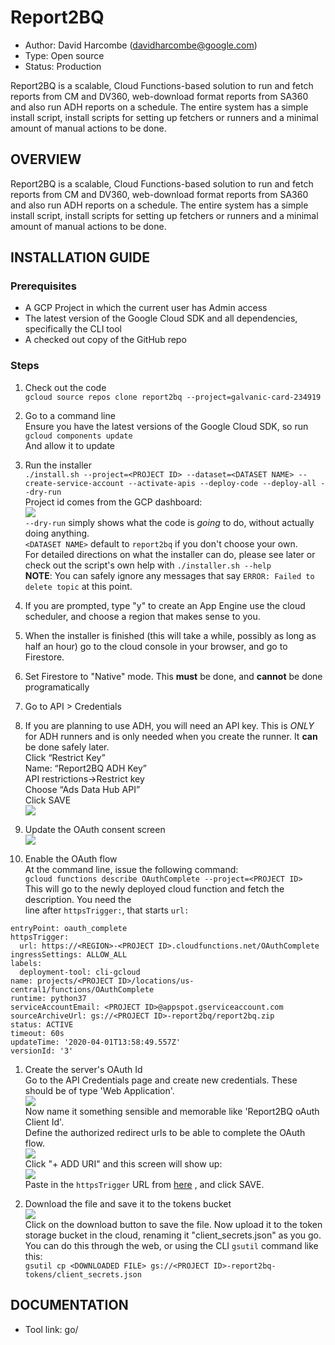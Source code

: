 # Report2BQ

* Author: David Harcombe (davidharcombe@google.com)
* Type: Open source
* Status: Production

Report2BQ is a scalable, Cloud Functions-based solution to run and fetch
reports from CM and DV360, web-download format reports from SA360 and also
run ADH reports on a schedule.
The entire system has a simple install script, install scripts for setting
up fetchers or runners and a minimal amount of manual actions to be done.

## OVERVIEW

Report2BQ is a scalable, Cloud Functions-based solution to run and fetch
reports from CM and DV360, web-download format reports from SA360 and also
run ADH reports on a schedule.
The entire system has a simple install script, install scripts for setting
up fetchers or runners and a minimal amount of manual actions to be done.

## INSTALLATION GUIDE

### Prerequisites

* A GCP Project in which the current user has Admin access
* The latest version of the Google Cloud SDK and all dependencies, specifically
  the CLI tool
* A checked out copy of the GitHub repo

### Steps

1. Check out the code \
  `gcloud source repos clone report2bq --project=galvanic-card-234919`

1. Go to a command line \
Ensure you have the latest versions of the Google Cloud SDK, so run \
`gcloud components update` \
And allow it to update

1. Run the installer \
`./install.sh --project=<PROJECT ID> --dataset=<DATASET NAME> --create-service-account --activate-apis --deploy-code --deploy-all --dry-run` \
Project id comes from the GCP dashboard: \
![](screenshots/1-project_id.png) \
`--dry-run` simply shows what the code is _going_ to do, without actually doing anything.  
`<DATASET NAME>` default to `report2bq` if you don't choose your own.  
For detailed directions on what the installer can do, please see later or check out the script's own help with
`./installer.sh --help` \
**NOTE**: You can safely ignore any messages that say `ERROR: Failed to delete topic` at this point.

1. If you are prompted, type "y" to create an App Engine use the cloud scheduler, and choose a region  that makes
sense to you.

1. When the installer is finished (this will take a while, possibly as long as half an hour) go to the cloud console
in your browser, and go to Firestore.

1. Set Firestore to "Native" mode. This **must** be done, and **cannot** be done programatically

1. Go to API > Credentials

1. If you are planning to use ADH, you will need an API key. This is *ONLY* for ADH runners and is only needed
when you create the runner. It **can** be done safely later. \
Click “Restrict Key” \
Name: “Report2BQ ADH Key” \
API restrictions->Restrict key \
Choose “Ads Data Hub API” \
Click SAVE \
![](screenshots/3-API_Key.png)

1. Update the OAuth consent screen \
![](screenshots/2-OAuth_consent.png)

1. Enable the OAuth flow[](#https-trigger) \
At the command line, issue the following command:  
`gcloud functions describe OAuthComplete --project=<PROJECT ID>`  \
This will go to the newly deployed cloud function and fetch the description. You need the  
line after `httpsTrigger:`, that starts `url:` 
```availableMemoryMb: 256
entryPoint: oauth_complete
httpsTrigger:
  url: https://<REGION>-<PROJECT ID>.cloudfunctions.net/OAuthComplete
ingressSettings: ALLOW_ALL
labels:
  deployment-tool: cli-gcloud
name: projects/<PROJECT ID>/locations/us-central1/functions/OAuthComplete
runtime: python37
serviceAccountEmail: <PROJECT ID>@appspot.gserviceaccount.com
sourceArchiveUrl: gs://<PROJECT ID>-report2bq/report2bq.zip
status: ACTIVE
timeout: 60s
updateTime: '2020-04-01T13:58:49.557Z'
versionId: '3'
```

1. Create the server's OAuth Id \
Go to the API Credentials page and create new credentials. These should be of type
'Web Application'. \
![](screenshots/4-OAuthClientId.png) \
Now name it something sensible and memorable like 'Report2BQ oAuth Client Id'. \
Define the authorized redirect urls to be able to complete the OAuth flow.\
![](screenshots/6-RedirectURI.png) \
Click "+ ADD URI"  and this screen will show up: \
![](screenshots/7-OAuthRedirectURI.png) \
Paste in the `httpsTrigger` URL from [here](#https-trigger) , and click SAVE.

1. Download the file and save it to the tokens bucket \
![](screenshots/5-OAuth_client.png) \
Click on the download button to save the file. Now upload it to the token storage bucket in the
cloud, renaming it "client_secrets.json" as you go. You can do this through the web, or using the
CLI `gsutil` command like this: \
`gsutil cp <DOWNLOADED FILE> gs://<PROJECT ID>-report2bq-tokens/client_secrets.json`


## DOCUMENTATION

* Tool link: go/
